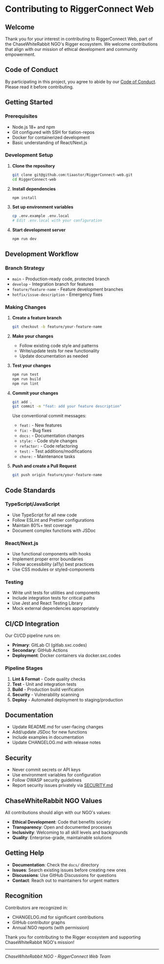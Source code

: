 # Contributing to RiggerConnect Web

## Welcome

Thank you for your interest in contributing to RiggerConnect Web, part of the ChaseWhiteRabbit NGO's Rigger ecosystem. We welcome contributions that align with our mission of ethical development and community empowerment.

## Code of Conduct

By participating in this project, you agree to abide by our [Code of Conduct](CODE_OF_CONDUCT.md). Please read it before contributing.

## Getting Started

### Prerequisites

- Node.js 18+ and npm
- Git configured with SSH for tiation-repos
- Docker for containerized development
- Basic understanding of React/Next.js

### Development Setup

1. **Clone the repository**
   ```bash
   git clone git@github.com:tiaastor/RiggerConnect-web.git
   cd RiggerConnect-web
   ```

2. **Install dependencies**
   ```bash
   npm install
   ```

3. **Set up environment variables**
   ```bash
   cp .env.example .env.local
   # Edit .env.local with your configuration
   ```

4. **Start development server**
   ```bash
   npm run dev
   ```

## Development Workflow

### Branch Strategy

- `main` - Production-ready code, protected branch
- `develop` - Integration branch for features
- `feature/feature-name` - Feature development branches
- `hotfix/issue-description` - Emergency fixes

### Making Changes

1. **Create a feature branch**
   ```bash
   git checkout -b feature/your-feature-name
   ```

2. **Make your changes**
   - Follow existing code style and patterns
   - Write/update tests for new functionality
   - Update documentation as needed

3. **Test your changes**
   ```bash
   npm run test
   npm run build
   npm run lint
   ```

4. **Commit your changes**
   ```bash
   git add .
   git commit -m "feat: add your feature description"
   ```
   
   Use conventional commit messages:
   - `feat:` - New features
   - `fix:` - Bug fixes
   - `docs:` - Documentation changes
   - `style:` - Code style changes
   - `refactor:` - Code refactoring
   - `test:` - Test additions/modifications
   - `chore:` - Maintenance tasks

5. **Push and create a Pull Request**
   ```bash
   git push origin feature/your-feature-name
   ```

## Code Standards

### TypeScript/JavaScript

- Use TypeScript for all new code
- Follow ESLint and Prettier configurations
- Maintain 80%+ test coverage
- Document complex functions with JSDoc

### React/Next.js

- Use functional components with hooks
- Implement proper error boundaries
- Follow accessibility (a11y) best practices
- Use CSS modules or styled-components

### Testing

- Write unit tests for utilities and components
- Include integration tests for critical paths
- Use Jest and React Testing Library
- Mock external dependencies appropriately

## CI/CD Integration

Our CI/CD pipeline runs on:
- **Primary**: GitLab CI (gitlab.sxc.codes)
- **Secondary**: GitHub Actions
- **Deployment**: Docker containers via docker.sxc.codes

### Pipeline Stages

1. **Lint & Format** - Code quality checks
2. **Test** - Unit and integration tests
3. **Build** - Production build verification
4. **Security** - Vulnerability scanning
5. **Deploy** - Automated deployment to staging/production

## Documentation

- Update README.md for user-facing changes
- Add/update JSDoc for new functions
- Include examples in documentation
- Update CHANGELOG.md with release notes

## Security

- Never commit secrets or API keys
- Use environment variables for configuration
- Follow OWASP security guidelines
- Report security issues privately via [SECURITY.md](SECURITY.md)

## ChaseWhiteRabbit NGO Values

All contributions should align with our NGO's values:

- **Ethical Development**: Code that benefits society
- **Transparency**: Open and documented processes
- **Inclusivity**: Welcoming to all skill levels and backgrounds
- **Quality**: Enterprise-grade, maintainable solutions

## Getting Help

- **Documentation**: Check the `docs/` directory
- **Issues**: Search existing issues before creating new ones
- **Discussions**: Use GitHub Discussions for questions
- **Contact**: Reach out to maintainers for urgent matters

## Recognition

Contributors are recognized in:
- CHANGELOG.md for significant contributions
- GitHub contributor graphs
- Annual NGO reports (with permission)

Thank you for contributing to the Rigger ecosystem and supporting ChaseWhiteRabbit NGO's mission!

---
*ChaseWhiteRabbit NGO - RiggerConnect Web Team*
